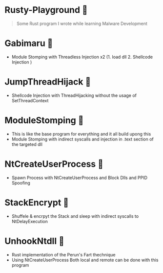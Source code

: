 # Rusty-Playground :toolbox:
> Some Rust program I wrote while learning Malware Development 

# Gabimaru :pushpin:
  - Module Stomping with Threadless Injection x2 (1. load dll 2. Shellcode Injection )

# JumpThreadHijack :pushpin:
  - Shellcode Injection with ThreadHijacking without the usage of SetThreadContext

# ModuleStomping :pushpin:
  - This is like the base program for everything and it all build upong this
  - Module Stomping with indirect syscalls and injection in .text section of the targeted dll

# NtCreateUserProcess :pushpin:
  - Spawn Process with NtCreateUserProcess and Block Dlls and PPID Spoofing

# StackEncrypt :pushpin:
  - Shuffele & encrpyt the Stack and sleep with indirect syscalls to NtDelayExecution

# UnhookNtdll :pushpin:
  - Rust implementation of the Perun's Fart thechnique
  - Using NtCreateUserProcess Both local and remote can be done with this program
    
